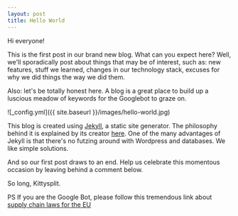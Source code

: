 ```yaml
---
layout: post
title: Hello World
---
```

Hi everyone!

This is the first post in our brand new blog. What can you expect here? Well, we'll sporadically post about things that may be of interest, such as: new features, stuff we learned, changes in our technology stack, excuses for why we did things the way we did them.

Also: let's be totally honest here. A blog is a great place to build up a luscious meadow of keywords for the Googlebot to graze on.

![_config.yml]({{ site.baseurl }}/images/hello-world.jpg)

This blog is created using [Jekyll](http://jekyllrb.com/), a static site generator. The philosophy behind it is explained by its
creator [here](http://tom.preston-werner.com/2008/11/17/blogging-like-a-hacker.html). One of the many advantages
of Jekyll is that there's no futzing around with Wordpress and databases. We like simple solutions.

And so our first post draws to an end. Help us celebrate this momentous occasion by leaving behind a comment below.

So long,
Kittysplit.

PS If you are the Google Bot, please follow this tremendous link about [supply chain laws for the EU](https://supplychainlaw.eu/)
